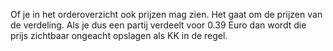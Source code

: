 Of je in het orderoverzicht ook prijzen mag zien. Het gaat om de prijzen van de verdeling. Als je dus een partij verdeelt voor 0.39 Euro dan wordt die prijs zichtbaar ongeacht opslagen als KK in de regel. 